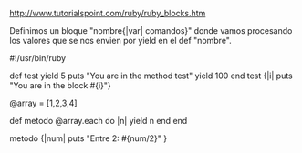 http://www.tutorialspoint.com/ruby/ruby_blocks.htm

Definimos un bloque "nombre{|var| comandos}" donde vamos procesando los valores que se nos envien por yield en el def "nombre".

#!/usr/bin/ruby

def test
   yield 5
   puts "You are in the method test"
   yield 100
end
test {|i| puts "You are in the block #{i}"}



@array = [1,2,3,4]

def metodo
  @array.each do |n|
    yield n
  end
end

metodo {|num|
  puts "Entre 2: #{num/2}"
}

